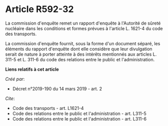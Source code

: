# Article R592-32

La commission d'enquête remet un rapport d'enquête à l'Autorité de sûreté nucléaire dans les conditions et formes prévues à
l'article L. 1621-4 du code des transports.

La commission d'enquête fournit, sous la forme d'un document séparé, les éléments du rapport d'enquête dont elle considère
que leur divulgation serait de nature à porter atteinte à des intérêts mentionnés aux articles L. 311-5 et L. 311-6 du code
des relations entre le public et l'administration.

**Liens relatifs à cet article**

_Créé par_:

  - Décret n°2019-190 du 14 mars 2019 - art. 2

_Cite_:

  - Code des transports - art. L1621-4
  - Code des relations entre le public et l'administration - art. L311-5
  - Code des relations entre le public et l'administration - art. L311-6
